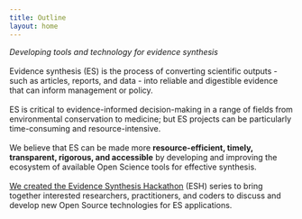 ```yaml
---
title: Outline
layout: home
---
```

<div class="main"><em>
Developing tools and technology for evidence synthesis
</em></div>
<br>

<div class="center">
Evidence synthesis (ES) is the process of converting scientific outputs - such as articles, reports, and data - into reliable and digestible evidence that can inform management or policy.
<br>
<br>
ES is critical to evidence-informed decision-making in a range of fields from environmental conservation to medicine; but ES projects can be particularly time-consuming and resource-intensive.  
<br>
<br>
We believe that ES can be made more <b>resource-efficient, timely, transparent, rigorous, and accessible</b> by developing and improving the ecosystem of available Open Science tools for effective synthesis.   
<br>
<br>
<a href="/2019/01/17/what_is_the_esh.html">We created the Evidence Synthesis Hackathon</a> (ESH) series to bring together interested researchers, practitioners, and coders to discuss and develop new Open Source technologies for ES applications.
</div>
